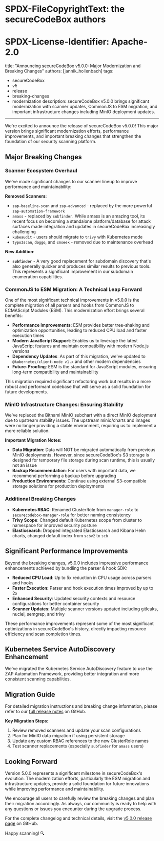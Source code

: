 # SPDX-FileCopyrightText: the secureCodeBox authors
#
# SPDX-License-Identifier: Apache-2.0

title: "Announcing secureCodeBox v5.0.0: Major Modernization and Breaking Changes"
authors: [jannik_hollenbach]
tags:
  - secureCodeBox
  - v5
  - release
  - breaking-changes
  - modernization
description: secureCodeBox v5.0.0 brings significant modernization with scanner updates, CommonJS to ESM migration, and important infrastructure changes including MinIO deployment updates.
---

We're excited to announce the release of secureCodeBox v5.0.0! This major version brings significant modernization efforts, performance improvements, and important breaking changes that strengthen the foundation of our security scanning platform.

<!-- truncate -->

## Major Breaking Changes

### Scanner Ecosystem Overhaul

We've made significant changes to our scanner lineup to improve performance and maintainability:

**Removed Scanners:**
- `zap-baseline-scan` and `zap-advanced` - replaced by the more powerful `zap-automation-framework`
- `amass` - replaced by `subfinder`. While amass is an amazing tool, its recent focus on becoming a standalone platform/database for attack surfaces made integration and updates in secureCodeBox increasingly challenging
- `kubeaudit` - users should migrate to `trivy` with Kubernetes mode
- `typo3scan`, `doggo`, and `cmseek` - removed due to maintenance overhead

**New Addition:**
- **`subfinder`** - A very good replacement for subdomain discovery that's also generally quicker and produces similar results to previous tools. This represents a significant improvement in our subdomain enumeration capabilities.

### CommonJS to ESM Migration: A Technical Leap Forward

One of the most significant technical improvements in v5.0.0 is the complete migration of all parsers and hooks from CommonJS to ECMAScript Modules (ESM). This modernization effort brings several benefits:

- **Performance Improvements**: ESM provides better tree-shaking and optimization opportunities, leading to reduced CPU load and faster execution times
- **Modern JavaScript Support**: Enables us to leverage the latest JavaScript features and maintain compatibility with modern Node.js versions
- **Dependency Updates**: As part of this migration, we've updated to `@kubernetes/client-node v1.x` and other modern dependencies
- **Future-Proofing**: ESM is the standard for JavaScript modules, ensuring long-term compatibility and maintainability

This migration required significant refactoring work but results in a more robust and performant codebase that will serve as a solid foundation for future developments.

### MinIO Infrastructure Changes: Ensuring Stability

We've replaced the Bitnami MinIO subchart with a direct MinIO deployment due to upstream stability issues. The upstream minio/charts and images were no longer providing a stable environment, requiring us to implement a more reliable solution.

**Important Migration Notes:**
- **Data Migration**: Data will NOT be migrated automatically from previous MinIO deployments. However, since secureCodeBox's S3 storage is designed for temporary file storage during scan runtime, this is usually not an issue
- **Backup Recommendation**: For users with important data, we recommend performing a backup before upgrading
- **Production Environments**: Continue using external S3-compatible storage solutions for production deployments

### Additional Breaking Changes

- **Kubernetes RBAC**: Renamed ClusterRole from `manager-role` to `securecodebox-manager-role` for better naming consistency
- **Trivy Scope**: Changed default Kubernetes scope from cluster to namespace for improved security posture
- **Elasticsearch**: Dropped integrated Elasticsearch and Kibana Helm charts, changed default index from `scbv2` to `scb`

## Significant Performance Improvements

Beyond the breaking changes, v5.0.0 includes impressive performance enhancements achieved by bundling the parser & hook SDK:

- **Reduced CPU Load**: Up to 5x reduction in CPU usage across parsers and hooks
- **Faster Execution**: Parser and hook execution times improved by up to 2x
- **Enhanced Security**: Updated security contexts and resource configurations for better container security
- **Scanner Updates**: Multiple scanner versions updated including gitleaks, nuclei, semgrep, and trivy

These performance improvements represent some of the most significant optimizations in secureCodeBox's history, directly impacting resource efficiency and scan completion times.

## Kubernetes Service AutoDiscovery Enhancement

We've migrated the Kubernetes Service AutoDiscovery feature to use the ZAP Automation Framework, providing better integration and more consistent scanning capabilities.

## Migration Guide

For detailed migration instructions and breaking change information, please refer to our [full release notes](https://github.com/secureCodeBox/secureCodeBox/releases/tag/v5.0.0) on GitHub.

**Key Migration Steps:**
1. Review removed scanners and update your scan configurations
2. Plan for MinIO data migration if using persistent storage
3. Update any custom RBAC references to the new ClusterRole names
4. Test scanner replacements (especially `subfinder` for `amass` users)

## Looking Forward

Version 5.0.0 represents a significant milestone in secureCodeBox's evolution. The modernization efforts, particularly the ESM migration and infrastructure updates, provide a solid foundation for future innovations while improving performance and maintainability.

We encourage all users to carefully review the breaking changes and plan their migration accordingly. As always, our community is ready to help with any questions or issues you encounter during the upgrade process.

For the complete changelog and technical details, visit the [v5.0.0 release page](https://github.com/secureCodeBox/secureCodeBox/releases/tag/v5.0.0) on GitHub.

Happy scanning! 🔍